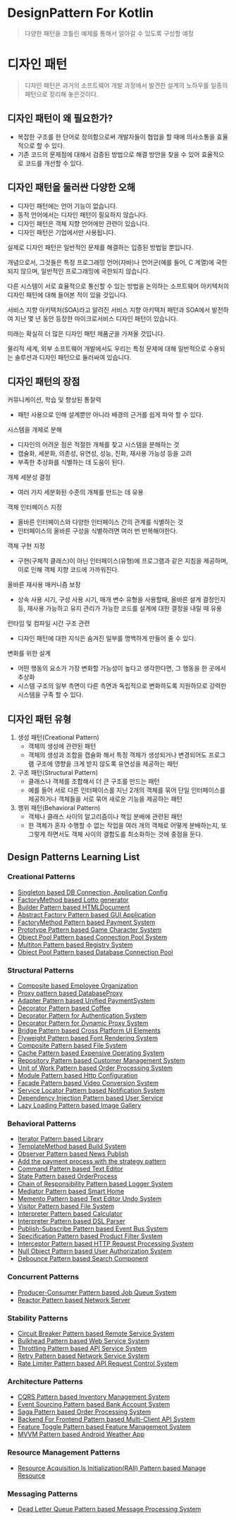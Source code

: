 # DesignPattern For Kotlin
> 다양한 패턴을 코틀린 예제를 통해서 알아갈 수 있도록 구성할 예정

# 디자인 패턴
> 디자인 패턴은 과거의 소프트웨어 개발 과정에서 발견한 설계의 노하우를 일종의 패턴으로 정리해 놓은것이다.

## 디자인 패턴이 왜 필요한가?
- 복잡한 구조를 한 단어로 정의함으로써 개발자들이 협업을 할 때에 의사소통을 효율적으로 할 수 있다.
- 기존 코드의 문제점에 대해서 검증된 방법으로 해결 방안을 찾을 수 있어 효율적으로 코드를 개선할 수 있다.

## 디자인 패턴을 둘러싼 다양한 오해
- 디자인 패턴에는 언어 기능이 없습니다.
- 동적 언어에서는 디자인 패턴이 필요하지 않습니다.
- 디자인 패턴은 객체 지향 언어에만 관련이 있습니다.
- 디자인 패턴은 기업에서만 사용됩니다.

실제로 디자인 패턴은 일반적인 문제를 해결하는 입증된 방법일 뿐입니다.

개념으로서, 그것들은 특정 프로그래밍 언어(자바)나 언어군(예를 들어, C 계열)에 국한되지 않으며, 일반적인 프로그래밍에 국한되지 않습니다.

다른 시스템이 서로 효율적으로 통신할 수 있는 방법을 논의하는 소프트웨어 아키텍처의 디자인 패턴에 대해 들어본 적이 있을 것입니다.

서비스 지향 아키텍처(SOA)라고 알려진 서비스 지향 아키텍처 패턴과 SOA에서 발전하여 지난 몇 년 동안 등장한 마이크로서비스 디자인 패턴이 있습니다.

미래는 확실히 더 많은 디자인 패턴 제품군을 가져올 것입니다.

물리적 세계, 외부 소프트웨어 개발에서도 우리는 특정 문제에 대해 일반적으로 수용되는 솔루션과 디자인 패턴으로 둘러싸여 있습니다.

## 디자인 패턴의 장점
커뮤니케이션, 학습 및 향상된 통찰력
- 패턴 사용으로 인해 설계뿐만 아니라 배경의 근거를 쉽게 파악 할 수 있다.

시스템을 개체로 분해
- 디자인의 어려운 점은 적절한 개체를 찾고 시스템을 분해하는 것
- 캡슐화, 세분화, 의존성, 유연성, 성능, 진화, 재사용 가능성 등을 고려
- 부족한 추상화를 식별하는 데 도움이 된다.

개체 세분성 결정
- 여러 가지 세분화된 수준의 개체를 만드는 데 유용

객체 인터페이스 지정
- 올바른 인터페이스와 다양한 인터페이스 간의 관계를 식별하는 것
- 인터페이스의 올바른 구성을 식별하려면 여러 번 반복해야한다.

객체 구현 지정
- 구현(구체적 클래스)이 아닌 인터페이스(유형)에 프로그램과 같은 지침을 제공하며, 이로 인해 객체 지향 코드에 가까워진다.

올바른 재사용 매커니즘 보장
- 상속 사용 시기, 구성 사용 시기, 매개 변수 유형을 사용할때, 올바른 설계 결정인지등, 재사용 가능하고 유지 관리가 가능한 코드를 설계에 대한 결정을 내릴 때 유용

런타임 및 컴파일 시간 구조 관련
- 디자인 패턴에 대한 지식은 숨겨진 일부를 명백하게 만들어 줄 수 있다.

변화를 위한 설계
- 어떤 행동의 요소가 가장 변화할 가능성이 높다고 생각한다면, 그 행동을 한 곳에서 추상화
- 시스템 구조의 일부 측면이 다른 측면과 독립적으로 변화하도록 지원하므로 강력한 시스템을 구족 할 수 있다.

## 디자인 패턴 유형
1. 생성 패턴(Creational Pattern)
    - 객체의 생성에 관련된 패턴
    - 객체의 생성과 조합을 캡슐화 해서 특정 객체가 생성되거나 변경되어도 프로그램 구조에 영향을 크게 받지 않도록 유연성을 제공하는 패턴
2. 구조 패턴(Structural Pattern)
    - 클래스나 객체를 조합해서 더 큰 구조를 만드는 패턴
    - 예를 들어 서로 다른 인터페이스를 지닌 2개의 객체를 묶어 단일 인터페이스를 제공하거나 객체들을 서로 묶어 새로운 기능을 제공하는 패턴
3. 행위 패턴(Behavioral Pattern)
    - 객체나 클래스 사이의 알고리즘이나 책임 분배에 관련된 패턴
    - 한 객체가 혼자 수행할 수 없는 작업을 여러 개의 객체로 어떻게 분배하는지, 또 그렇게 하면서도 객체 사이의 결합도를 최소화하는 것에 중점을 둔다.

## Design Patterns Learning List
### Creational Patterns
- [Singleton based DB Connection, Application Config](src/main/kotlin/creational/singleton/database/README.md)
- [FactoryMethod based Lotto generator](src/main/kotlin/creational/factorymethod/README.md)
- [Builder Pattern based HTMLDocument](src/main/kotlin/creational/builder/html/README.md)
- [Abstract Factory Pattern based GUI Application](src/main/kotlin/creational/abstractfactory/gui/README.md)
- [FactoryMethod Pattern based Payment System](src/main/kotlin/creational/factorymethod/payment/README.md)
- [Prototype Pattern based Game Character System](src/main/kotlin/creational/prototype/character/README.md)
- [Object Pool Pattern based Connection Pool System](src/main/kotlin/creational/objectpool/connection/README.md)
- [Multiton Pattern based Registry System](src/main/kotlin/creational/multiton/registry/README.md)
- [Object Pool Pattern based Database Connection Pool](src/main/kotlin/creational/objectpool/dbconnection/README.md)

### Structural Patterns
- [Composite based Employee Organization](src/main/kotlin/structural/composite/employee/README.md)
- [Proxy pattern based DatabaseProxy](src/main/kotlin/structural/proxy/database/README.md)
- [Adapter Pattern based Unified PaymentSystem](src/main/kotlin/structural/adapter/payment/README.md)
- [Decorator Pattern based Coffee](src/main/kotlin/structural/decorator/coffee/README.md)
- [Decorator Pattern for Authentication System](src/main/kotlin/structural/decorator/authentication/README.md)
- [Decorator Pattern for Dynamic Proxy System](src/main/kotlin/structural/decorator/dynamicproxy/README.md)
- [Bridge Pattern based Cross Platform UI Elements](src/main/kotlin/structural/bridge/uielement/README.md)
- [Flyweight Pattern based Font Rendering System](src/main/kotlin/structural/flyweight/texteditor/README.md)
- [Composite Pattern based File System](src/main/kotlin/structural/composite/filesystem/README.md)
- [Cache Pattern based Expensive Operating System](src/main/kotlin/structural/cache/expensive/README.md)
- [Repository Pattern based Customer Management System](src/main/kotlin/structural/repository/customer/README.md)
- [Unit of Work Pattern based Order Processing System](src/main/kotlin/structural/unitofwork/order/README.md)
- [Module Pattern based Http Configuration](src/main/kotlin/structural/module/configuration/README.md)
- [Facade Pattern based Video Conversion System](src/main/kotlin/structural/facade/videoconversion/README.md)
- [Service Locator Pattern based Notification System](src/main/kotlin/structural/servicelocator/notification/README.md)
- [Dependency Injection Pattern based User Service](src/main/kotlin/structural/di/userservice/README.md)
- [Lazy Loading Pattern based Image Gallery](src/main/kotlin/structural/lazyloading/gallery/README.md)

### Behavioral Patterns
- [Iterator Pattern based Library](src/main/kotlin/behavioral/iterator/library/README.md)
- [TemplateMethod based Build System](src/main/kotlin/behavioral/templatemethod/buildsystem/README.md)
- [Observer Pattern based News Publish](src/main/kotlin/behavioral/observer/news/README.md)
- [Add the payment process with the strategy pattern](src/main/kotlin/behavioral/strategy/payment/README.md)
- [Command Pattern based Text Editor](src/main/kotlin/behavioral/command/editor/README.md)
- [State Pattern based OrderProcess](src/main/kotlin/behavioral/state/order/README.md)
- [Chain of Responsibility Pattern based Logger System](src/main/kotlin/behavioral/chain/logger/README.md)
- [Mediator Pattern based Smart Home](src/main/kotlin/behavioral/mediator/smarthome/README.md)
- [Memento Pattern based Text Editor Undo System](src/main/kotlin/behavioral/memento/README.md)
- [Visitor Pattern based File System](src/main/kotlin/behavioral/visitor/file/README.md)
- [Interpreter Pattern based Calculator](src/main/kotlin/behavioral/interpreter/calculator/README.md)
- [Interpreter Pattern based DSL Parser](src/main/kotlin/behavioral/interpreter/dslparser/README.md)
- [Publish-Subscribe Pattern based Event Bus System](src/main/kotlin/behavioral/pubsub/eventbus/README.md)
- [Specification Pattern based Product Filter System](src/main/kotlin/behavioral/specification/product/README.md)
- [Interceptor Pattern based HTTP Request Processing System](src/main/kotlin/behavioral/interceptor/http/README.md)
- [Null Object Pattern based User Authorization System](src/main/kotlin/behavioral/nullobject/authorization/README.md)
- [Debounce Pattern based Search Component](src/main/kotlin/behavioral/debounce/search/README.md)

### Concurrent Patterns
- [Producer-Consumer Pattern based Job Queue System](src/main/kotlin/concurrent/producerconsumer/jobqueue/README.md)
- [Reactor Pattern based Network Server](src/main/kotlin/concurrent/reactor/server/README.md)

### Stability Patterns
- [Circuit Breaker Pattern based Remote Service System](src/main/kotlin/stability/circuitbreaker/service/README.md)
- [Bulkhead Pattern based Web Service System](src/main/kotlin/stability/bulkhead/webservice/README.md)
- [Throttling Pattern based API Service System](src/main/kotlin/stability/throttling/api/README.md)
- [Retry Pattern based Network Service System](src/main/kotlin/stability/retry/network/README.md)
- [Rate Limiter Pattern based API Request Control System](src/main/kotlin/stability/ratelimiter/api/README.md)

### Architecture Patterns
- [CQRS Pattern based Inventory Management System](src/main/kotlin/architecture/cqrs/inventory/README.md)
- [Event Sourcing Pattern based Bank Account System](src/main/kotlin/architecture/eventsourcing/bank/README.md)
- [Saga Pattern based Order Processing System](src/main/kotlin/architecture/saga/order/README.md)
- [Backend For Frontend Pattern based Multi-Client API System](src/main/kotlin/architecture/bff/multiclient/README.md)
- [Feature Toggle Pattern based Feature Management System](src/main/kotlin/architecture/featuretoggle/management/README.md)
- [MVVM Pattern based Android Weather App](src/main/kotlin/architecture/mvvm/weather/README.md)

### Resource Management Patterns
- [Resource Acquisition Is Initialization(RAII) Pattern based Manage Resource](src/main/kotlin/raii/resource/README.md)

### Messaging Patterns
- [Dead Letter Queue Pattern based Message Processing System](src/main/kotlin/messaging/deadletter/processing/README.md)
